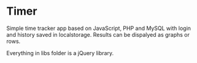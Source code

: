 # Timer

Simple time tracker app based on JavaScript, PHP and MySQL with login and history saved in localstorage. Results can be dispalyed as graphs or rows.

Everything in libs folder is a jQuery library.
